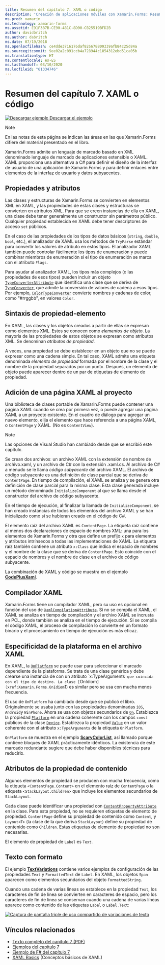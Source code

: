 ```yaml
---
title: Resumen del capítulo 7. XAML o código
description: 'Creación de aplicaciones móviles con Xamarin.Forms: Resumen del capítulo 7. XAML o código'
ms.prod: xamarin
ms.technology: xamarin-forms
ms.assetid: E91F387B-CE90-481C-8D90-CB25519BFD2B
author: davidbritch
ms.author: dabritch
ms.date: 07/19/2018
ms.openlocfilehash: ce4dde3716176daf826678809339afb84c25d84a
ms.sourcegitcommit: 9ee02a2c091ccb4a728944c1854312ebd51ca05b
ms.translationtype: HT
ms.contentlocale: es-ES
ms.lasthandoff: 03/10/2020
ms.locfileid: "61334746"
---
```

# <a name="summary-of-chapter-7-xaml-vs-code"></a>Resumen del capítulo 7. XAML o código

[![Descargar ejemplo](~/media/shared/download.png) Descargar el ejemplo](https://github.com/xamarin/xamarin-forms-book-samples/tree/master/Chapter07)

> [!NOTE]
> En las notas de esta página se indican las áreas en las que Xamarin.Forms difiere del material presentado en el libro.

Xamarin.Forms admite un lenguaje de marcado basado en XML denominado lenguaje de marcado de aplicaciones extensible o XAML. XAML proporciona una alternativa a C# para definir el diseño de la interfaz de usuario de una aplicación de Xamarin.Forms y para definir enlaces entre elementos de la interfaz de usuario y datos subyacentes.

## <a name="properties-and-attributes"></a>Propiedades y atributos

Las clases y estructuras de Xamarin.Forms se convierten en elementos XML en XAML, y las propiedades de estas clases y estructuras se convierten en atributos XML. Para que se creen instancias de ella en XAML, una clase debe tener generalmente un constructor sin parámetros público. Cualquier propiedad establecida en XAML debe tener descriptores de acceso `set` públicos.

En el caso de las propiedades de los tipos de datos básicos (`string`, `double`, `bool`, etc.), el analizador de XAML usa los métodos de `TryParse` estándar para convertir los valores de atributo en estos tipos. El analizador XAML también puede controlar fácilmente los tipos de enumeración y puede combinar miembros de enumeración si el tipo de enumeración se marca con el atributo `Flags`.

Para ayudar al analizador XAML, los tipos más complejos (o las propiedades de esos tipos) pueden incluir un objeto [`TypeConverterAttribute`](xref:Xamarin.Forms.TypeConverterAttribute) que identifica una clase que se deriva de [`TypeConverter`](xref:Xamarin.Forms.TypeConverter), que admite la conversión de valores de cadena a esos tipos. Por ejemplo, [`ColorTypeConverter`](xref:Xamarin.Forms.ColorTypeConverter) convierte nombres y cadenas de color, como "#rrggbb", en valores `Color`.

## <a name="property-element-syntax"></a>Sintaxis de propiedad-elemento

En XAML, las clases y los objetos creados a partir de ellas se expresan como elementos XML. Estos se conocen como *elementos de objeto*. La mayoría de las propiedades de estos objetos se expresan como atributos XML. Se denominan *atributos de propiedad*.

A veces, una propiedad se debe establecer en un objeto que no se puede expresar como una cadena simple. En tal caso, XAML admite una etiqueta denominada *elemento de propiedad* formada por el nombre de la clase y el nombre de la propiedad separados por un punto. Después, un elemento de objeto puede aparecer dentro de un par de etiquetas de elemento de propiedad.

## <a name="adding-a-xaml-page-to-your-project"></a>Adición de una página XAML al proyecto

Una biblioteca de clases portable de Xamarin.Forms puede contener una página XAML cuando se crea por primera vez, o puede agregar una página XAML a un proyecto existente. En el cuadro de diálogo para agregar un nuevo elemento, elija el elemento que hace referencia a una página XAML, o `ContentPage` y XAML. (No es `ContentView`).

> [!NOTE]
> Las opciones de Visual Studio han cambiado desde que se escribió este capítulo.

Se crean dos archivos: un archivo XAML con la extensión de nombre de archivo.xaml, y un archivo de C# con la extensión .xaml.cs. Al archivo de C# a menudo se le llama *código subyacente* del archivo XAML. El archivo de código subyacente es una definición de clase parcial que se deriva de `ContentPage`. En tiempo de compilación, el XAML se analiza y se genera otra definición de clase parcial para la misma clase. Esta clase generada incluye un método denominado `InitializeComponent` al que se llama desde el constructor del archivo de código subyacente.

En el tiempo de ejecución, al finalizar la llamada de `InitializeComponent`, se han creado instancias de todos los elementos del archivo XAML y se han inicializado como si se hubieran creado en el código de C#.

El elemento raíz del archivo XAML es `ContentPage`. La etiqueta raíz contiene al menos dos declaraciones de espacio de nombres XML: una para los elementos de Xamarin.Forms y otra que define un prefijo `x` para elementos y atributos intrínsecos a todas las implementaciones de XAML. La etiqueta raíz también contiene un atributo `x:Class` que indica el espacio de nombres y el nombre de la clase que se deriva de `ContentPage`. Esto coincide con el espacio de nombres y el nombre de clase en el archivo de código subyacente.

La combinación de XAML y código se muestra en el ejemplo [**CodePlusXaml**](https://github.com/xamarin/xamarin-forms-book-samples/tree/master/Chapter07).

## <a name="the-xaml-compiler"></a>Compilador XAML

Xamarin.Forms tiene un compilador XAML, pero su uso es opcional en función del uso de [`XamlCompilationAttribute`](xref:Xamarin.Forms.Xaml.XamlCompilationAttribute). Si no se compila el XAML, el XAML se analiza en tiempo de compilación y el archivo XAML se incrusta en PCL, donde también se analiza en el tiempo de ejecución. Si se compila el código XAML, el proceso de compilación lo convierte en un formato binario y el procesamiento en tiempo de ejecución es más eficaz.

## <a name="platform-specificity-in-the-xaml-file"></a>Especificidad de la plataforma en el archivo XAML

En XAML, la [`OnPlatform`](xref:Xamarin.Forms.OnPlatform`1) se puede usar para seleccionar el marcado dependiente de la plataforma. Se trata de una clase genérica y debe crearse una instancia de con un atributo `x:TypeArguments` que coincida con el tipo de destino. La clase [`OnIdiom`](xref:Xamarin.Forms.OnIdiom`1) es similar pero se usa con mucha menos frecuencia.

El uso de `OnPlatform` ha cambiado desde que se publicó el libro. Originalmente se usaba junto con las propiedades denominadas `iOS`, `Android`y `WinPhone`. Ahora se usa con objetos secundarios de [`On`](xref:Xamarin.Forms.On). Establezca la propiedad [`Platform`](xref:Xamarin.Forms.On.Platform) en una cadena coherente con los campos `const` públicos de la clase [`Device`](xref:Xamarin.Forms.Device). Establezca la propiedad [`Value`](xref:Xamarin.Forms.On.Value) en un valor coherente con el atributo `x:TypeArguments` de la etiqueta `OnPlatform`.

`OnPlatform` se muestra en el ejemplo [**ScaryColorList**](https://github.com/xamarin/xamarin-forms-book-samples/tree/master/Chapter07/ScaryColorList), así llamado porque contiene bloques de XAML prácticamente idénticos. La existencia de este marcado redundante sugiere que debe haber disponibles técnicas para reducirlo.

## <a name="the-content-property-attributes"></a>Atributos de la propiedad de contenido

Algunos elementos de propiedad se producen con mucha frecuencia, como la etiqueta `<ContentPage.Content>` en el elemento raíz de `ContentPage` o la etiqueta `<StackLayout.Children>` que incluye los elementos secundarios de `StackLayout`.

Cada clase puede identificar una propiedad con [`ContentPropertyAttribute`](xref:Xamarin.Forms.ContentPropertyAttribute) en la clase. Para esta propiedad, no se requieren etiquetas de elemento de propiedad. `ContentPage` define su propiedad de contenido como `Content`, y `Layout<T>` (la clase de la que deriva `StackLayout`) define su propiedad de contenido como `Children`. Estas etiquetas de elemento de propiedad no son necesarias.

El elemento de propiedad de `Label` es `Text`.

## <a name="formatted-text"></a>Texto con formato

El ejemplo [**TextVariations**](https://github.com/xamarin/xamarin-forms-book-samples/tree/master/Chapter07/TextVariations) contiene varios ejemplos de configuración de las propiedades `Text` y `FormattedText` de `Label`. En XAML, los objetos `Span` aparecen como elementos secundarios del objeto `FormattedString`.

 Cuando una cadena de varias líneas se establece en la propiedad `Text`, los caracteres de fin de línea se convierten en caracteres de espacio, pero los caracteres de fin de línea se conservan cuando una cadena de varias líneas aparece como contenido de las etiquetas `Label` o `Label.Text`:

 [![Captura de pantalla triple de uso compartido de variaciones de texto](images/ch07fg03-small.png "Variaciones de texto con formato")](images/ch07fg03-large.png#lightbox "Variaciones de texto con formato")

## <a name="related-links"></a>Vínculos relacionados

- [Texto completo del capítulo 7 (PDF)](https://download.xamarin.com/developer/xamarin-forms-book/XamarinFormsBook-Ch07-Apr2016.pdf)
- [Ejemplos del capítulo 7](https://github.com/xamarin/xamarin-forms-book-samples/tree/master/Chapter07)
- [Ejemplo de F# del capítulo 7](https://github.com/xamarin/xamarin-forms-book-samples/tree/master/Chapter07/FS/CodePlusXaml)
- [XAML Basics](~/xamarin-forms/xaml/xaml-basics/index.md) (Conceptos básicos de XAML)
